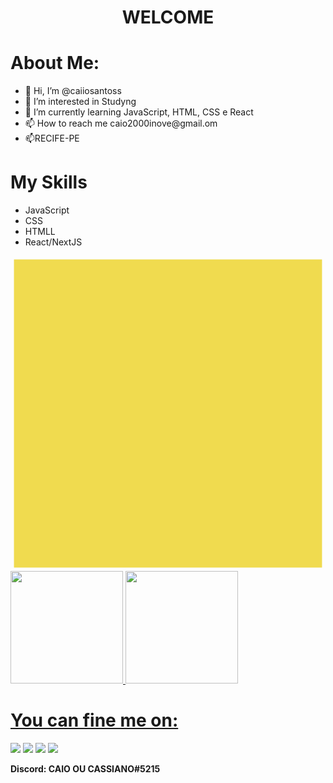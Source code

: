
<h1 align="center"> WELCOME </h1>



<h1 > About Me: </h1>
<ul><li>👋 Hi, I’m @caiiosantoss</li>
<li> 👀 I’m interested in Studyng</li>
<li> 🌱 I’m currently learning JavaScript, HTML, CSS e React</li>
<li> 📫 How to reach me  caio2000inove@gmail.om</li>
<li> 📫RECIFE-PE</li>
</ul></li>
<h1> My Skills</h1>
<p>
  <p>
  <ul><li>JavaScript  </li> 
   <li>CSS</li>
    <li>HTMLL </li> 
    <li>React/NextJS</li>
  </p></ul>

<svg viewBox="0 0 128 128">
<path fill="#F0DB4F" d="M1.408 1.408h125.184v125.185H1.408z"></path><path fill="#323330" d="M116.347 96.736c-.917-5.711- ... -3,403 2,023,678 3,938 2,237 5,093 4,724 5,402-3,498 5,391-3,475 9,163-5,879-1,381-2,141-2,118-3,129-3,022-4,045-3,249-3,629-7,676-5,498-14,756-5,355l-3,688 .477c-3.534.893-6.902 2.748-8.877 5.235- 5,926 6,724-4,236 18,492 2,975 23,335 7,104 5,332 17,54 6,545 18,873 11,531 1,297 6,104-4,486 8,08-10,234 7,378-4,236-0,88 1-6,592-3,034-9,139-6,949-4,688 2,713-4,688 2,713-9,508 5,485 1,143 2,499 2,344 3,63 4,26 5,795 9,068 9,198 31,76 8,746 35,83-5,176,165-0,478 1,261-3,666,38-8,581zM69,462 58,943H57,753l-0,048 30,272c0 6,438,333 12,34-0,714 14. 149-1.713 3.558-6.152 3.117-8.175 2.427-2.059- 1,012-3,106-2,451-4,319-4,485-,333-,584-,583-1,036-,667-1,071l-9,52 5,83c1,583 3,249 3,915 6,069 6,902 7,901 4,462 2,678 10,459 3,499 16,731 2,059 4,082-1,189 7,604-3,652 9,448 -7.401 2.666-4.915 2.094-10.864 2.07-17.444.06-10.735.001-21.468.001-32.237z"></caminho>
</svg>
          
          
<div>
<a href="https://github.com/caiiosanttoss">
<img loading="lazy" height="180em" src="https://github-readme-stats.vercel.app/api/top-langs/?username=caiiosanttoss&layout=compact&langs_count=7&theme=dracula"/>
<img loading="lazy" height="180em" src="https://github-readme-stats.vercel.app/api?username=caiiosanttoss&show_icons=true&theme=dracula&include_all_commits=true&count_private=true"/>
</div>

<h1> You can fine me on:</h1>
<div>
<a href="https://www.youtube.com/channel/UCzniHBkq4R94b49DfMVzwEQ" target="_blank"><img loading="lazy" src="https://img.shields.io/badge/YouTube-FF0000?style=for-the-badge&logo=youtube&logoColor=white" target="_blank"></a>
<a href="https://www.instagram.com/caiiosantoss/" target="_blank"><img loading="lazy" src="https://img.shields.io/badge/-Instagram-%23E4405F?style=for-the-badge&logo=instagram&logoColor=white" target="_blank"></a>
<a href="https://www.twitch.tv/balaxgame" target="_blank"><img loading="lazy" src="https://img.shields.io/badge/Twitch-9146FF?style=for-the-badge&logo=twitch&logoColor=white" target="_blank"></a>
<a href="https://www.linkedin.com/in/caio-santos-52497628b/" target="_blank"><img loading="lazy" src="https://img.shields.io/badge/-LinkedIn-%230077B5?style=for-the-badge&logo=linkedin&logoColor=white" target="_blank"></a>   
</div>
<p><strong> Discord: CAIO OU CASSIANO#5215</p></strong>
